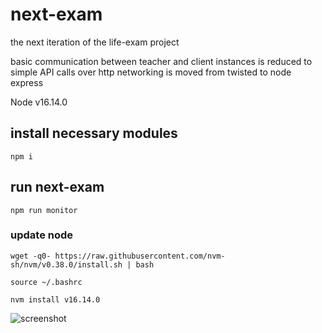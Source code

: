 # next-exam

the next iteration of the life-exam project

basic communication between teacher and client instances is reduced to simple API calls over http
networking is moved from twisted to node express


Node v16.14.0

## install necessary modules 

```npm i```

## run next-exam 

```npm run monitor```




### update node
```wget -q0- https://raw.githubusercontent.com/nvm-sh/nvm/v0.38.0/install.sh | bash```

```source ~/.bashrc```

```nvm install v16.14.0```




![screenshot](/stuff/screenshot.jpg)




